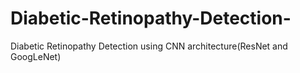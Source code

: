 # Diabetic-Retinopathy-Detection-
Diabetic Retinopathy Detection using CNN architecture(ResNet and GoogLeNet)
